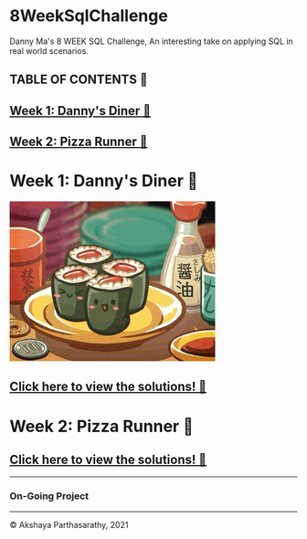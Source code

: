 # 8WeekSqlChallenge
Danny Ma's 8 WEEK SQL Challenge, An interesting take on applying SQL in real world scenarios. 

## TABLE OF CONTENTS 📖

##  [Week 1: Danny's Diner 🍜](#danny's-diner)

##  [Week 2: Pizza Runner 🛵](#pizza-runner)







# Week 1: Danny's Diner 🍜 <a name="danny's-diner"></a>

![littlesushi](https://github.com/iaks23/8WeekSqlChallenge/blob/main/img/DD-1.GIF)

## [Click here to view the solutions! 🔑](https://github.com/iaks23/8WeekSqlChallenge/tree/main/Week%201%20-%20Danny's%20Diner)

# Week 2: Pizza Runner 🛵 <a name="pizza-runner"></a>


## [Click here to view the solutions! 🔑](https://github.com/iaks23/8WeekSqlChallenge/tree/main/Week%202%20-%20Pizza%20Runner)

-----------------

### On-Going Project

-----------------

© Akshaya Parthasarathy, 2021
